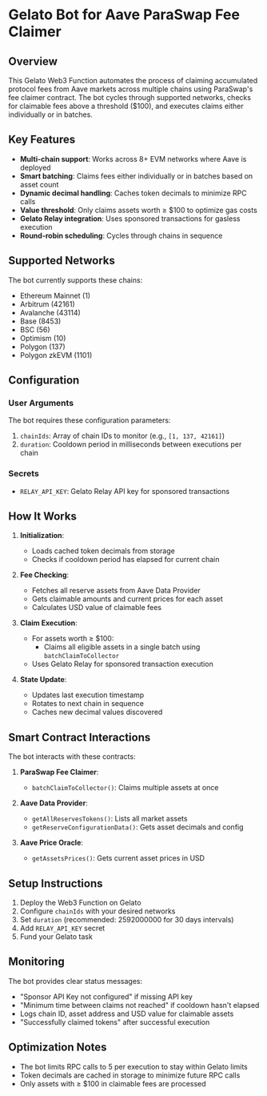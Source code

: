 # Gelato Bot for Aave ParaSwap Fee Claimer

## Overview

This Gelato Web3 Function automates the process of claiming accumulated protocol fees from Aave markets across multiple chains using ParaSwap's fee claimer contract. The bot cycles through supported networks, checks for claimable fees above a threshold ($100), and executes claims either individually or in batches.

## Key Features

- **Multi-chain support**: Works across 8+ EVM networks where Aave is deployed
- **Smart batching**: Claims fees either individually or in batches based on asset count
- **Dynamic decimal handling**: Caches token decimals to minimize RPC calls
- **Value threshold**: Only claims assets worth ≥ $100 to optimize gas costs
- **Gelato Relay integration**: Uses sponsored transactions for gasless execution
- **Round-robin scheduling**: Cycles through chains in sequence

## Supported Networks

The bot currently supports these chains:

- Ethereum Mainnet (1)
- Arbitrum (42161)
- Avalanche (43114)
- Base (8453)
- BSC (56)
- Optimism (10)
- Polygon (137)
- Polygon zkEVM (1101)

## Configuration

### User Arguments

The bot requires these configuration parameters:

1. `chainIds`: Array of chain IDs to monitor (e.g., `[1, 137, 42161]`)
2. `duration`: Cooldown period in milliseconds between executions per chain

### Secrets

- `RELAY_API_KEY`: Gelato Relay API key for sponsored transactions

## How It Works

1. **Initialization**:

   - Loads cached token decimals from storage
   - Checks if cooldown period has elapsed for current chain

2. **Fee Checking**:

   - Fetches all reserve assets from Aave Data Provider
   - Gets claimable amounts and current prices for each asset
   - Calculates USD value of claimable fees

3. **Claim Execution**:

   - For assets worth ≥ $100:
     - Claims all eligible assets in a single batch using `batchClaimToCollector`
   - Uses Gelato Relay for sponsored transaction execution

4. **State Update**:
   - Updates last execution timestamp
   - Rotates to next chain in sequence
   - Caches new decimal values discovered

## Smart Contract Interactions

The bot interacts with these contracts:

1. **ParaSwap Fee Claimer**:

   - `batchClaimToCollector()`: Claims multiple assets at once

2. **Aave Data Provider**:

   - `getAllReservesTokens()`: Lists all market assets
   - `getReserveConfigurationData()`: Gets asset decimals and config

3. **Aave Price Oracle**:
   - `getAssetsPrices()`: Gets current asset prices in USD

## Setup Instructions

1. Deploy the Web3 Function on Gelato
2. Configure `chainIds` with your desired networks
3. Set `duration` (recommended: 2592000000 for 30 days intervals)
4. Add `RELAY_API_KEY` secret
5. Fund your Gelato task

## Monitoring

The bot provides clear status messages:

- "Sponsor API Key not configured" if missing API key
- "Minimum time between claims not reached" if cooldown hasn't elapsed
- Logs chain ID, asset address and USD value for claimable assets
- "Successfully claimed tokens" after successful execution

## Optimization Notes

- The bot limits RPC calls to 5 per execution to stay within Gelato limits
- Token decimals are cached in storage to minimize future RPC calls
- Only assets with ≥ $100 in claimable fees are processed
